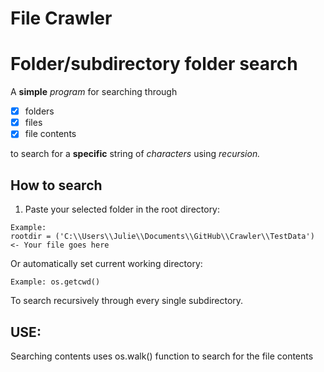 # File Crawler
# Folder/subdirectory folder search

A __simple__ _program_ for searching through 

* [x] folders
* [x] files
* [x] file contents 

to search for a __specific__ string of *characters* using _recursion._

## How to search
1. Paste your selected folder in the root directory:
```
Example:
rootdir = ('C:\\Users\\Julie\\Documents\\GitHub\\Crawler\\TestData') <- Your file goes here
```

Or automatically set current working directory:

```
Example: os.getcwd()
```

To search recursively through every single subdirectory.

## USE:
Searching contents uses os.walk() function to search for the file contents